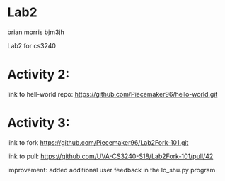 # Lab2
brian morris
bjm3jh

Lab2 for cs3240

# Activity 2:

link to hell-world repo:  https://github.com/Piecemaker96/hello-world.git


# Activity 3: 

link to fork https://github.com/Piecemaker96/Lab2Fork-101.git

link to pull:  https://github.com/UVA-CS3240-S18/Lab2Fork-101/pull/42

improvement:  added additional user feedback in the lo_shu.py program
